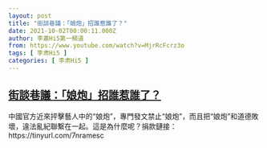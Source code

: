 ```yaml
---
layout: post
title: "街談巷議：「娘炮」招誰惹誰了？"
date: 2021-10-02T00:00:11.000Z
author: 李肅Hi5第一頻道
from: https://www.youtube.com/watch?v=MjrRcFcrz3o
tags: [ 李肃Hi5 ]
categories: [ 李肃Hi5 ]
---
```

<!--1633132811000-->
[街談巷議：「娘炮」招誰惹誰了？](https://www.youtube.com/watch?v=MjrRcFcrz3o)
------

<div>
中國官方近來抨擊藝人中的“娘炮”，專門發文禁止“娘炮”，而且把“娘炮”和道德敗壞，違法亂紀聯繫在一起。這是為什麼呢？捐款鏈接：https://tinyurl.com/7nramesc
</div>
